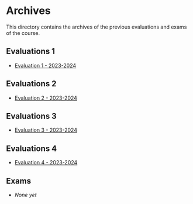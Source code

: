 # Archives

This directory contains the archives of the previous evaluations and exams of
the course.

## Evaluations 1

- [Evaluation 1 - 2023-2024](./EVALUATION_1_2023_2024/README.md)

## Evaluations 2

- [Evaluation 2 - 2023-2024](./EVALUATION_2_2023_2024/README.md)

## Evaluations 3

- [Evaluation 3 - 2023-2024](./EVALUATION_3_2023_2024/README.md)

## Evaluations 4

- [Evaluation 4 - 2023-2024](../24-evaluation-4/EVALUATION_4_2023_2024/README.md)

## Exams

- _None yet_
